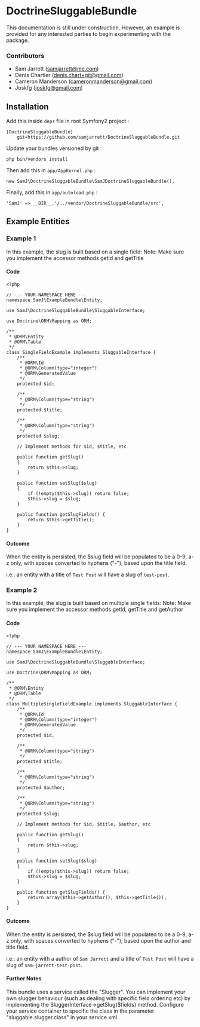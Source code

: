 DoctrineSluggableBundle
=======================

This documentation is still under construction. However, an example is provided for any interested parties to begin experimenting with the package.

### Contributors
* Sam Jarrett (samjarrett@me.com)
* Denis Chartier (denis.chart+git@gmail.com)
* Cameron Manderson (cameronmanderson@gmail.com)
* Joskfg (joskfg@gmail.com)

Installation
------------

Add this inside ``deps`` file in root Symfony2 project :

    [DoctrineSluggableBundle]
        git=https://github.com/samjarrett/DoctrineSluggableBundle.git
        
Update your bundles versioned by git :

    php bin/vendors install
    
Then add this in ``app/AppKernel.php`` :

    new SamJ\DoctrineSluggableBundle\SamJDoctrineSluggableBundle(),
  
Finally, add this in ``app/autoload.php`` :

    'SamJ' => __DIR__.'/../vendor/DoctrineSluggableBundle/src',
  
Example Entities
----------------

### Example 1
In this example, the slug is built based on a single field:
Note: Make sure you implement the accessor methods getId and getTitle

#### Code
	<?php
	
	// --- YOUR NAMESPACE HERE ---
	namespace SamJ\ExampleBundle\Entity;
	
	use SamJ\DoctrineSluggableBundle\SluggableInterface;
	
	use Doctrine\ORM\Mapping as ORM;
	
	/**
	 * @ORM\Entity
	 * @ORM\Table
	 */
	class SingleFieldExample implements SluggableInterface {
		/**
		 * @ORM\Id
		 * @ORM\Column(type="integer")
		 * @ORM\GeneratedValue
		 */
		protected $id;
	
		/**
		 * @ORM\Column(type="string")
		 */
		protected $title;
	
		/**
		 * @ORM\Column(type="string")
		 */
		protected $slug;
		
		// Implement methods for $id, $title, etc
			
		public function getSlug()
		{
			return $this->slug;
		}
	
		public function setSlug($slug)
		{
			if (!empty($this->slug)) return false;
			$this->slug = $slug;
		}
	
		public function getSlugFields() {
			return $this->getTitle();
		}
	}

#### Outcome
When the entity is persisted, the $slug field will be populated to be a 0-9, a-z only, with spaces converted to hyphens ("-"), based upon the title field.

i.e.: an entity with a title of `Test Post` will have a slug of `test-post`.

### Example 2
In this example, the slug is built based on multiple single fields:
Note: Make sure you implement the accessor methods getId, getTitle and getAuthor

#### Code
	<?php
	
	// --- YOUR NAMESPACE HERE ---
	namespace SamJ\ExampleBundle\Entity;
	
	use SamJ\DoctrineSluggableBundle\SluggableInterface;
	
	use Doctrine\ORM\Mapping as ORM;
	
	/**
	 * @ORM\Entity
	 * @ORM\Table
	 */
	class MultipleSingleFieldExample implements SluggableInterface {
		/**
		 * @ORM\Id
		 * @ORM\Column(type="integer")
		 * @ORM\GeneratedValue
		 */
		protected $id;
	
		/**
		 * @ORM\Column(type="string")
		 */
		protected $title;
	
		/**
		 * @ORM\Column(type="string")
		 */
		protected $author;
	
		/**
		 * @ORM\Column(type="string")
		 */
		protected $slug;
		
		// Implement methods for $id, $title, $author, etc
			
		public function getSlug()
		{
			return $this->slug;
		}
	
		public function setSlug($slug)
		{
			if (!empty($this->slug)) return false;
			$this->slug = $slug;
		}
	
		public function getSlugFields() {
			return array($this->getAuthor(), $this->getTitle());
		}
	}

#### Outcome
When the entity is persisted, the $slug field will be populated to be a 0-9, a-z only, with spaces converted to hyphens ("-"), based upon the author and title field.

i.e.: an entity with a author of `Sam Jarrett` and a title of `Test Post` will have a slug of `sam-jarrett-test-post`.

#### Further Notes
This bundle uses a service called the "Slugger". You can implement your own slugger behaviour (such as dealing with specific field ordering etc) by implementing the SluggerInterface->getSlug($fields) method. Configure your service container to specific the class in the parameter "sluggable.slugger.class" in your service.xml.

